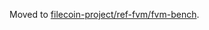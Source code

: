 Moved to [filecoin-project/ref-fvm/fvm-bench](https://github.com/filecoin-project/ref-fvm/blob/master/tools/fvm-bench).
